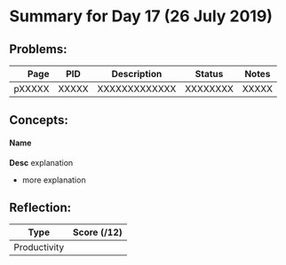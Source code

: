 # Summary for Day 17 (26 July 2019)

## Problems:
|  Page  |  PID  |  Description  |  Status  | Notes |
|-------:|-------|---------------|:--------:|-------|
  pXXXXX | XXXXX | XXXXXXXXXXXXX | XXXXXXXX | XXXXX

## Concepts:
#### Name
**Desc**
explanation
  - more explanation

## Reflection:
|  Type  |  Score (/12)  |
|--------|:-------------:|
Productivity | <score>
